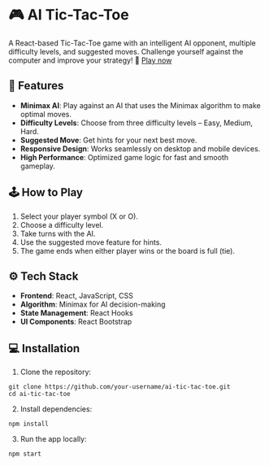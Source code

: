 # 🎮 AI Tic-Tac-Toe

A React-based Tic-Tac-Toe game with an intelligent AI opponent, multiple difficulty levels, and suggested moves. Challenge yourself against the computer and improve your strategy!
🎯 [Play now](https://yash-gupta05.github.io/AI-Tic-Tac-Toe/)

## 🚀 Features

- **Minimax AI**: Play against an AI that uses the Minimax algorithm to make optimal moves.
- **Difficulty Levels**: Choose from three difficulty levels – Easy, Medium, Hard.
- **Suggested Move**: Get hints for your next best move.
- **Responsive Design**: Works seamlessly on desktop and mobile devices.
- **High Performance**: Optimized game logic for fast and smooth gameplay.

## 🕹️ How to Play

1. Select your player symbol (X or O).
2. Choose a difficulty level.
3. Take turns with the AI.
4. Use the suggested move feature for hints.
5. The game ends when either player wins or the board is full (tie).

## ⚙️ Tech Stack

- **Frontend**: React, JavaScript, CSS
- **Algorithm**: Minimax for AI decision-making
- **State Management**: React Hooks
- **UI Components**: React Bootstrap

## 💻 Installation

1. Clone the repository:

```
git clone https://github.com/your-username/ai-tic-tac-toe.git
cd ai-tic-tac-toe
```
2. Install dependencies:

```
npm install
```

3. Run the app locally:

```
npm start
```
